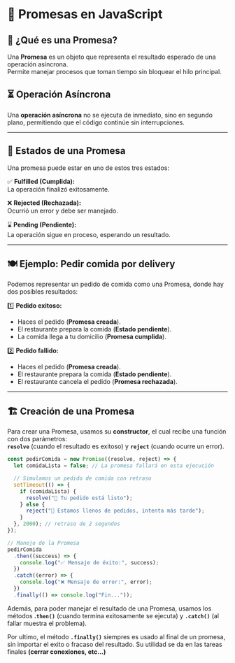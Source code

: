 # 📌 Promesas en JavaScript

## 🎯 ¿Qué es una Promesa?
Una **Promesa** es un objeto que representa el resultado esperado de una operación asíncrona.  
Permite manejar procesos que toman tiempo sin bloquear el hilo principal.

## ⏳ Operación Asíncrona
Una **operación asíncrona** no se ejecuta de inmediato, sino en segundo plano, permitiendo que el código continúe sin interrupciones.

---

## 🔄 Estados de una Promesa
Una promesa puede estar en uno de estos tres estados:

✅ **Fulfilled (Cumplida):**  
La operación finalizó exitosamente.

❌ **Rejected (Rechazada):**  
Ocurrió un error y debe ser manejado.

⌛ **Pending (Pendiente):**  
La operación sigue en proceso, esperando un resultado.

---

## 🍽️ Ejemplo: Pedir comida por delivery
Podemos representar un pedido de comida como una Promesa, donde hay dos posibles resultados:

1️⃣ **Pedido exitoso:**  
   - Haces el pedido (**Promesa creada**).  
   - El restaurante prepara la comida (**Estado pendiente**).  
   - La comida llega a tu domicilio (**Promesa cumplida**).

2️⃣ **Pedido fallido:**  
   - Haces el pedido (**Promesa creada**).  
   - El restaurante prepara la comida (**Estado pendiente**).  
   - El restaurante cancela el pedido (**Promesa rechazada**).

---

## 🏗️ Creación de una Promesa

Para crear una Promesa, usamos su **constructor**, el cual recibe una función con dos parámetros:  
**`resolve`** (cuando el resultado es exitoso) y **`reject`** (cuando ocurre un error).

```javascript
const pedirComida = new Promise((resolve, reject) => {
  let comidaLista = false; // La promesa fallará en esta ejecución

  // Simulamos un pedido de comida con retraso
  setTimeout(() => {
    if (comidaLista) {
      resolve("🍒 Tu pedido está listo");
    } else {
      reject("🌇 Estamos llenos de pedidos, intenta más tarde");
    }
  }, 2000); // retraso de 2 segundos
});

// Manejo de la Promesa
pedirComida
  .then((success) => {
    console.log("✅ Mensaje de éxito:", success);
  })
  .catch((error) => {
    console.log("❌ Mensaje de error:", error);
  })
  .finally(() => console.log("Fin..."));
```

Además, para poder manejar el resultado de una Promesa, usamos los métodos **.`then()`** (cuando termina exitosamente se ejecuta) y **`.catch()`** (al fallar muestra el problema).

Por ultimo, el método **`.finally()`** siempres es usado al final de un promesa, sin importar el exito o fracaso del resultado. Su utilidad se da en las tareas finales **(cerrar conexiones, etc...)**